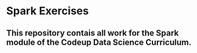 # Spark Exercises
## This repository contais all work for the Spark module of the Codeup Data Science Curriculum. 